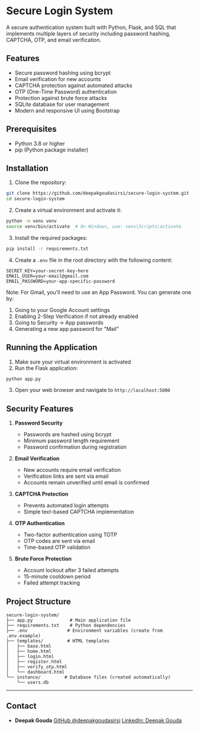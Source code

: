 # Secure Login System

A secure authentication system built with Python, Flask, and SQL that implements multiple layers of security including password hashing, CAPTCHA, OTP, and email verification.

## Features

- Secure password hashing using bcrypt
- Email verification for new accounts
- CAPTCHA protection against automated attacks
- OTP (One-Time Password) authentication
- Protection against brute force attacks
- SQLite database for user management
- Modern and responsive UI using Bootstrap

## Prerequisites

- Python 3.8 or higher
- pip (Python package installer)

## Installation

1. Clone the repository:
```bash
git clone https://github.com/deepakgoudasirsi/secure-login-system.git
cd secure-login-system
```

2. Create a virtual environment and activate it:
```bash
python -m venv venv
source venv/bin/activate  # On Windows, use: venv\Scripts\activate
```

3. Install the required packages:
```bash
pip install -r requirements.txt
```

4. Create a `.env` file in the root directory with the following content:
```
SECRET_KEY=your-secret-key-here
EMAIL_USER=your-email@gmail.com
EMAIL_PASSWORD=your-app-specific-password
```

Note: For Gmail, you'll need to use an App Password. You can generate one by:
1. Going to your Google Account settings
2. Enabling 2-Step Verification if not already enabled
3. Going to Security → App passwords
4. Generating a new app password for "Mail"

## Running the Application

1. Make sure your virtual environment is activated
2. Run the Flask application:
```bash
python app.py
```

3. Open your web browser and navigate to `http://localhost:5000`

## Security Features

1. **Password Security**
   - Passwords are hashed using bcrypt
   - Minimum password length requirement
   - Password confirmation during registration

2. **Email Verification**
   - New accounts require email verification
   - Verification links are sent via email
   - Accounts remain unverified until email is confirmed

3. **CAPTCHA Protection**
   - Prevents automated login attempts
   - Simple text-based CAPTCHA implementation

4. **OTP Authentication**
   - Two-factor authentication using TOTP
   - OTP codes are sent via email
   - Time-based OTP validation

5. **Brute Force Protection**
   - Account lockout after 3 failed attempts
   - 15-minute cooldown period
   - Failed attempt tracking

## Project Structure

```
secure-login-system/
├── app.py              # Main application file
├── requirements.txt    # Python dependencies
├── .env               # Environment variables (create from .env.example)
├── templates/         # HTML templates
│   ├── base.html
│   ├── home.html
│   ├── login.html
│   ├── register.html
│   ├── verify_otp.html
│   └── dashboard.html
└── instance/         # Database files (created automatically)
    └── users.db
```

---

## Contact

* **Deepak Gouda**
  [GitHub @deepakgoudasirsi](https://github.com/deepakgoudasirsi)
  [LinkedIn: Deepak Gouda](https://linkedin.com/in/deepakgoudasirsi)

